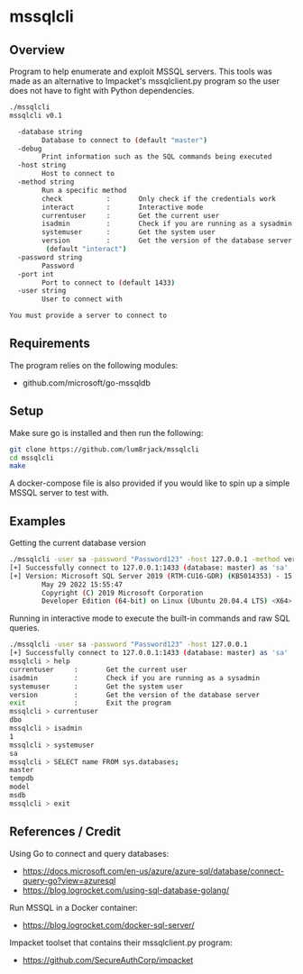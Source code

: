 # mssqlcli

## Overview
Program to help enumerate and exploit MSSQL servers. This tools was made as an alternative to Impacket's mssqlclient.py program so the user does not have to fight with Python dependencies.

```bash
./mssqlcli
mssqlcli v0.1

  -database string
        Database to connect to (default "master")
  -debug
        Print information such as the SQL commands being executed
  -host string
        Host to connect to
  -method string
        Run a specific method
        check           :       Only check if the credentials work
        interact        :       Interactive mode
        currentuser     :       Get the current user
        isadmin         :       Check if you are running as a sysadmin
        systemuser      :       Get the system user
        version         :       Get the version of the database server
         (default "interact")
  -password string
        Password
  -port int
        Port to connect to (default 1433)
  -user string
        User to connect with

You must provide a server to connect to
```

## Requirements
The program relies on the following modules:
- github.com/microsoft/go-mssqldb

## Setup
Make sure go is installed and then run the following:
```bash
git clone https://github.com/lum8rjack/mssqlcli
cd mssqlcli
make
```

A docker-compose file is also provided if you would like to spin up a simple MSSQL server to test with.

## Examples

Getting the current database version
```bash
./mssqlcli -user sa -password "Password123" -host 127.0.0.1 -method version
[+] Successfully connect to 127.0.0.1:1433 (database: master) as 'sa'
[+] Version: Microsoft SQL Server 2019 (RTM-CU16-GDR) (KB5014353) - 15.0.4236.7 (X64) 
        May 29 2022 15:55:47 
        Copyright (C) 2019 Microsoft Corporation
        Developer Edition (64-bit) on Linux (Ubuntu 20.04.4 LTS) <X64>
```

Running in interactive mode to execute the built-in commands and raw SQL queries.
```bash
./mssqlcli -user sa -password "Password123" -host 127.0.0.1
[+] Successfully connect to 127.0.0.1:1433 (database: master) as 'sa'
mssqlcli > help
currentuser     :       Get the current user
isadmin         :       Check if you are running as a sysadmin
systemuser      :       Get the system user
version         :       Get the version of the database server
exit            :       Exit the program
mssqlcli > currentuser
dbo
mssqlcli > isadmin
1
mssqlcli > systemuser
sa
mssqlcli > SELECT name FROM sys.databases;
master
tempdb
model
msdb
mssqlcli > exit
```

## References / Credit

Using Go to connect and query databases:
- https://docs.microsoft.com/en-us/azure/azure-sql/database/connect-query-go?view=azuresql
- https://blog.logrocket.com/using-sql-database-golang/

Run MSSQL in a Docker container:
- https://blog.logrocket.com/docker-sql-server/

Impacket toolset that contains their mssqlclient.py program:
- https://github.com/SecureAuthCorp/impacket

